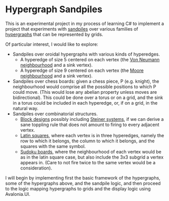 # Hypergraph Sandpiles

This is an experimental project in my process of learning C# to implement
a project that experiments with [sandpiles](https://en.wikipedia.org/wiki/Abelian_sandpile_model)
over various families of [hypergraphs](https://en.wikipedia.org/wiki/Hypergraph) that can be represented by grids.

Of particular interest, I would like to explore:
- Sandpiles over oroidal hypergraphs with various kinds of hyperedges.
  - A hyperedge of size 5 centered on each vertex (the [Von Neumann neighbourhood](https://en.wikipedia.org/wiki/Von_Neumann_neighborhood) and a sink vertex).
  - A hyperedge of size 9 centered on each vertex (the [Moore neighbourhood](https://en.wikipedia.org/wiki/Moore_neighborhood) and a sink vertex).
- Sandpiles over chess boards: given a chess piece, P (e.g. knight), the neighbourhood would comprise all the possible
  positions to which P could move. (This would lose any abelian property unless moves are bidirectional). This could be done over a torus or on a
  grid, and the sink in a torus could be included in each hyperedge, or, if on a grid, in the natural way.
- Sandpiles over combinatorial structures.
  - [Block designs](https://en.wikipedia.org/wiki/Block_design#Generalization:_t-designs) possibly including
    [Steiner systems](https://en.wikipedia.org/wiki/Steiner_system), if we can derive a sane toppling rule that does not
    amount to firing to every adjacent vertex.
  - [Latin squares](https://en.wikipedia.org/wiki/Latin_square), where each vertex is in three hyperedges, namely
    the row to which it belongs, the column to which it belongs, and the squares with the same symbol.
  - [Sudoku boards](https://en.wikipedia.org/wiki/Sudoku), where the neighbourhood of each vertex would be as in the
    latin square case, but also include the 3x3 subgrid a vertex appears in. (Care to not fire twice to the same vertex
    would be a consideration).

I will begin by implementing first the basic framework of the hypergraphs, some of the hypergraphs above, and the sandpile
logic, and then proceed to the logic mapping hypergraphs to grids and the display logic using Avalonia.UI.